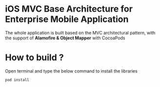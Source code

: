 # iOS MVC Base Architecture for Enterprise Mobile Application 


The whole application is built based on the MVC architectural pattern, with the support of  **Alamofire & Object Mapper** with CocoaPods

# How to build ?

Open terminal and type the below command to install the libraries <br/>

``` pod install ```

